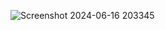 
![Screenshot 2024-06-16 203345](https://github.com/JohnnyLouisTech/pet-adoption/assets/29494723/3c8314ce-2db1-44e6-a57f-a45b3c77b597)
